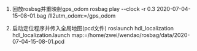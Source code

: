 1. 回放rosbsg并重映射gps_odom
	rosbag play --clock -r 0.3 2020-07-04-15-08-01.bag /ll2utm_odom:=/gps_odom

2. 启动定位程序并传入全局地图(pcd文件)
	 roslaunch hdl_localization hdl_localization.launch map:=/home/zwei/wendao/rosbag/data/2020-07-04-15-08-01.pcd
	
	

